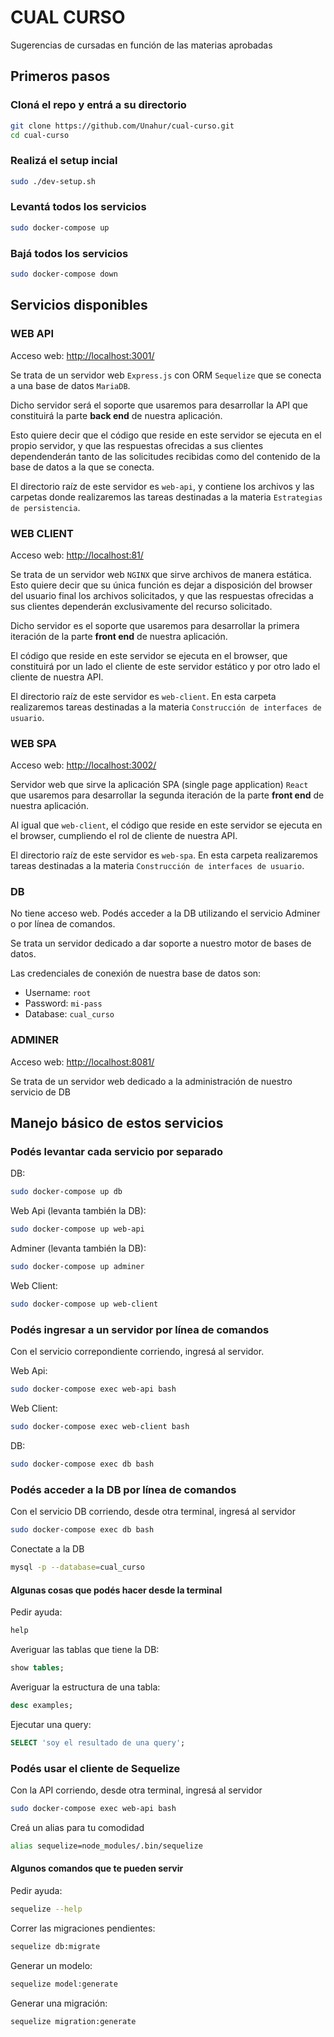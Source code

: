 # CUAL CURSO

Sugerencias de cursadas en función de las materias aprobadas

## Primeros pasos

### Cloná el repo y entrá a su directorio

```bash
git clone https://github.com/Unahur/cual-curso.git
cd cual-curso
```

### Realizá el setup incial

```bash
sudo ./dev-setup.sh
```

### Levantá todos los servicios

```bash
sudo docker-compose up
```

### Bajá todos los servicios

```bash
sudo docker-compose down
```

## Servicios disponibles

### WEB API

Acceso web: <http://localhost:3001/>

Se trata de un servidor web `Express.js` con ORM `Sequelize` que se conecta a una base de datos `MariaDB`.

Dicho servidor será el soporte que usaremos para desarrollar la API que constituirá la parte **back end** de nuestra aplicación.

Esto quiere decir que el código que reside en este servidor se ejecuta en el propio servidor, y que las respuestas ofrecidas a sus clientes dependenderán tanto de las solicitudes recibidas como del contenido de la base de datos a la que se conecta.

El directorio raíz de este servidor es `web-api`, y contiene los archivos y las carpetas donde realizaremos las tareas destinadas a la materia `Estrategias de persistencia`.

### WEB CLIENT

Acceso web: <http://localhost:81/>

Se trata de un servidor web `NGINX` que sirve archivos de manera estática. Esto quiere decir que su única función es dejar a disposición del browser del usuario final los archivos solicitados, y que las respuestas ofrecidas a sus clientes dependerán exclusivamente del recurso solicitado.

Dicho servidor es el soporte que usaremos para desarrollar la primera iteración de la parte **front end** de nuestra aplicación.

El código que reside en este servidor se ejecuta en el browser, que constituirá por un lado el cliente de este servidor estático y por otro lado el cliente de nuestra API.

El directorio raíz de este servidor es `web-client`. En esta carpeta realizaremos tareas destinadas a la materia `Construcción de interfaces de usuario`.

### WEB SPA

Acceso web: <http://localhost:3002/>

Servidor web que sirve la aplicación SPA (single page application) `React` que usaremos para desarrollar la segunda iteración de la parte **front end** de nuestra aplicación.

Al igual que `web-client`, el código que reside en este servidor se ejecuta en el browser, cumpliendo el rol de cliente de nuestra API.

El directorio raíz de este servidor es `web-spa`. En esta carpeta realizaremos tareas destinadas a la materia `Construcción de interfaces de usuario`.

### DB

No tiene acceso web. Podés acceder a la DB utilizando el servicio Adminer o por línea de comandos.

Se trata un servidor dedicado a dar soporte a nuestro motor de bases de datos.

Las credenciales de conexión de nuestra base de datos son:

- Username: `root`
- Password: `mi-pass`
- Database: `cual_curso`

### ADMINER

Acceso web: <http://localhost:8081/>

Se trata de un servidor web dedicado a la administración de nuestro servicio de DB

## Manejo básico de estos servicios

### Podés levantar cada servicio por separado

DB:

```bash
sudo docker-compose up db
```

Web Api (levanta también la DB):

```bash
sudo docker-compose up web-api
```

Adminer (levanta también la DB):

```bash
sudo docker-compose up adminer
```

Web Client:

```bash
sudo docker-compose up web-client
```

### Podés ingresar a un servidor por línea de comandos

Con el servicio correpondiente corriendo, ingresá al servidor.

Web Api:

```bash
sudo docker-compose exec web-api bash
```

Web Client:

```bash
sudo docker-compose exec web-client bash
```

DB:

```bash
sudo docker-compose exec db bash
```

### Podés acceder a la DB por línea de comandos

Con el servicio DB corriendo, desde otra terminal, ingresá al servidor

```bash
sudo docker-compose exec db bash
```

Conectate a la DB

```bash
mysql -p --database=cual_curso
```

#### Algunas cosas que podés hacer desde la terminal

Pedir ayuda:

```sql
help
```

Averiguar las tablas que tiene la DB:

```sql
show tables;
```

Averiguar la estructura de una tabla:

```sql
desc examples;
```

Ejecutar una query:

```sql
SELECT 'soy el resultado de una query';
```

### Podés usar el cliente de Sequelize

Con la API corriendo, desde otra terminal, ingresá al servidor

```bash
sudo docker-compose exec web-api bash
```

Creá un alias para tu comodidad

```bash
alias sequelize=node_modules/.bin/sequelize
```

#### Algunos comandos que te pueden servir

Pedir ayuda:

```bash
sequelize --help
```

Correr las migraciones pendientes:

```bash
sequelize db:migrate
```

Generar un modelo:

```bash
sequelize model:generate
```

Generar una migración:

```bash
sequelize migration:generate
```
